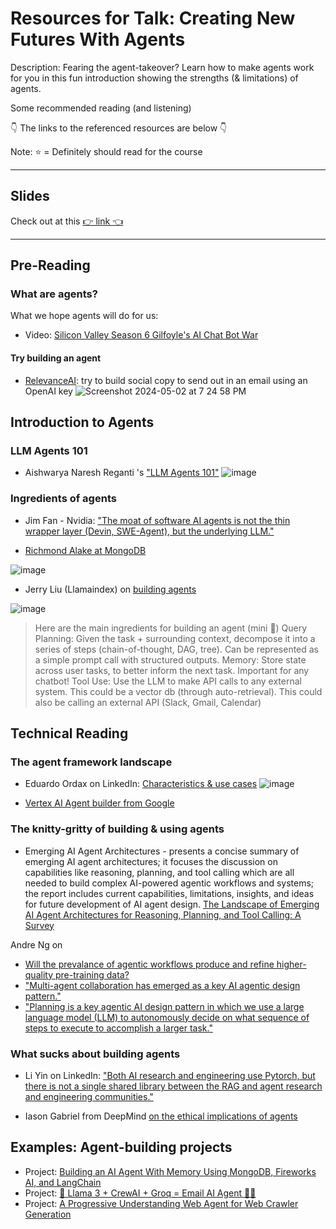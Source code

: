 # Resources for Talk: Creating New Futures With Agents
Description: Fearing the agent-takeover? Learn how to make agents work for you in this fun introduction showing the strengths (& limitations) of agents.

Some recommended reading (and listening)

👇 The links to the referenced resources are below 👇

Note: ⭐ = Definitely should read for the course

---
## Slides
Check out at this [👉 link 👈]()


---
## Pre-Reading
### What are agents? 
What we hope agents will do for us: 
* Video: [Silicon Valley Season 6 Gilfoyle's AI Chat Bot War](https://www.youtube.com/watch?v=IWIusSdn1e4)

#### Try building an agent
* [RelevanceAI](https://relevanceai.com/agents): try to build social copy to send out in an email using an OpenAI key
![Screenshot 2024-05-02 at 7 24 58 PM](https://github.com/MMBazel/LO_GenAI_Workshops/assets/3360070/9efbb81c-55d3-4d92-a221-bbafe3de10db)


## Introduction to Agents
### LLM Agents 101
* Aishwarya Naresh Reganti 's ["LLM Agents 101"](https://github.com/aishwaryanr/awesome-generative-ai-guide/blob/main/resources/agents_101_guide.md) 
![image](https://github.com/MMBazel/LO_GenAI_Workshops/assets/3360070/5caa13c6-2a7d-47fe-adc9-427ba5eef6c8)

### Ingredients of agents
* Jim Fan - Nvidia: ["The moat of software AI agents is not the thin wrapper layer (Devin, SWE-Agent), but the underlying LLM."](https://www.linkedin.com/posts/drjimfan_the-moat-of-software-ai-agents-is-not-the-activity-7183871380742922242-0NE3/?utm_source=share&utm_medium=member_desktop)

* [Richmond Alake at MongoDB](https://www.mongodb.com/developer/products/atlas/agent-fireworksai-mongodb-langchain/)

![image](https://github.com/MMBazel/LO_GenAI_Workshops/assets/3360070/8a4fade8-52d1-446a-870b-80912674db36)

* Jerry Liu (Llamaindex) on [building agents](https://twitter.com/jerryjliu0/status/1784279431739265439?s=12)
  
![image](https://github.com/MMBazel/LO_GenAI_Workshops/assets/3360070/d9b075a4-51ec-4b19-8e25-d47fd60d2a2d)

> Here are the main ingredients for building an agent (mini 🧵)
> Query Planning: Given the task + surrounding context, decompose it into a series of steps (chain-of-thought, DAG, tree). Can be represented as a simple prompt call with structured outputs.
> Memory: Store state across user tasks, to better inform the next task. Important for any chatbot!
> Tool Use: Use the LLM to make API calls to any external system. This could be a vector db (through auto-retrieval). This could also be calling an external API (Slack, Gmail, Calendar) 

## Technical Reading
### The agent framework landscape
* Eduardo Ordax on LinkedIn: [Characteristics & use cases](https://www.linkedin.com/posts/eordax_ai-genai-agent-activity-7188922479887736832-6rHM/?utm_source=share&utm_medium=member_desktop)
![image](https://github.com/MMBazel/LO_GenAI_Workshops/assets/3360070/ddd2800e-0536-4bd0-af2e-167962025a9d)

* [Vertex AI Agent builder from Google](https://www.linkedin.com/posts/paulroetzer_the-ai-show-episode-92-ai-reveals-at-google-activity-7186004839221395456-ezrq/?utm_source=share&utm_medium=member_ios)

### The knitty-gritty of building & using agents
* Emerging AI Agent Architectures - presents a concise summary of emerging AI agent architectures; it focuses the discussion on capabilities like reasoning, planning, and tool calling which are all needed to build complex AI-powered agentic workflows and systems; the report includes current capabilities, limitations, insights, and ideas for future development of AI agent design. [The Landscape of Emerging AI Agent Architectures for Reasoning, Planning, and Tool Calling: A Survey](https://arxiv.org/abs/2404.11584)

Andre Ng on
* [Will the prevalance of agentic workflows produce and refine higher-quality pre-training data?](https://www.linkedin.com/posts/andrewyng_apples-tiny-llms-amazon-rethinks-cashier-free-activity-7191823188215885825-blwT/?utm_source=share&utm_medium=member_desktop)
* ["Multi-agent collaboration has emerged as a key AI agentic design pattern."](https://www.linkedin.com/posts/andrewyng_ai-agents-with-lowno-code-hallucinations-activity-7186771840034340864-14ug/?utm_source=share&utm_medium=member_desktop)
* ["Planning is a key agentic AI design pattern in which we use a large language model (LLM) to autonomously decide on what sequence of steps to execute to accomplish a larger task."](https://www.linkedin.com/posts/andrewyng_autonomous-coding-agents-instability-at-activity-7185372097127366658-8DMS/?utm_source=share&utm_medium=member_desktop)

### What sucks about building agents
* Li Yin on LinkedIn: ["Both AI research and engineering use Pytorch, but there is not a single shared library between the RAG and agent research and engineering communities."](https://www.linkedin.com/posts/li-yin-ai_both-ai-research-and-engineering-use-pytorch-activity-7189366364694892544-Uk1U/?utm_source=share&utm_medium=member_ios)

* Iason Gabriel from DeepMind [on the ethical implications of agents](https://www.linkedin.com/posts/iason-gabriel_what-are-the-ethical-and-societal-implications-activity-7187028824071581696-znVD/?utm_source=share&utm_medium=member_desktop)

## Examples: Agent-building projects
* Project: [Building an AI Agent With Memory Using MongoDB, Fireworks AI, and LangChain](https://www.mongodb.com/developer/products/atlas/agent-fireworksai-mongodb-langchain/)
* Project: [🎥 Llama 3 + CrewAI + Groq = Email AI Agent 🤖📧](https://www.linkedin.com/posts/samwitteveen_llama3-crewai-groq-email-ai-agent-activity-7188367604061736961-ygLo/?utm_source=share&utm_medium=member_ios)
* Project: [A Progressive Understanding Web Agent for Web Crawler Generation](https://twitter.com/arankomatsuzaki/status/1782227184410669417?s=12)
